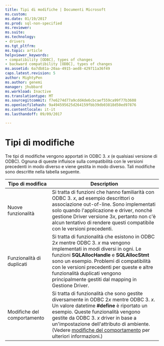 ```yaml
---
title: Tipi di modifiche | Documenti Microsoft
ms.custom: 
ms.date: 01/19/2017
ms.prod: sql-non-specified
ms.reviewer: 
ms.suite: 
ms.technology:
- drivers
ms.tgt_pltfrm: 
ms.topic: article
helpviewer_keywords:
- compatibility [ODBC], types of changes
- backward compatibility [ODBC], types of changes
ms.assetid: 6a7db81a-20aa-4915-aed8-429711a36f49
caps.latest.revision: 5
author: MightyPen
ms.author: genemi
manager: jhubbard
ms.workload: Inactive
ms.translationtype: MT
ms.sourcegitcommit: f7e6274d77a9cdd4de6cbcaef559ca99f77b3608
ms.openlocfilehash: 9a494595625d264159fbb39db03818d50ed97876
ms.contentlocale: it-it
ms.lasthandoff: 09/09/2017

---
```

# <a name="types-of-changes"></a>Tipi di modifiche
Tre tipi di modifiche vengono apportati in ODBC 3. *x* (e qualsiasi versione di ODBC). Ognuna di queste influisce sulla compatibilità con le versioni precedenti in modo diverso e viene gestita in modo diverso. Tali modifiche sono descritte nella tabella seguente.  
  
|Tipo di modifica|Description|  
|--------------------|-----------------|  
|Nuove funzionalità|Si tratta di funzioni che hanno familiarità con ODBC 3. *x*, ad esempio descrittori o associazione out-of-line. Sono implementati solo quando l'applicazione e driver, nonché gestione Driver versione 3*x*, pertanto non c'è alcun tentativo di rendere questi compatibile con le versioni precedenti.|  
|Funzionalità di duplicati|Si tratta di funzionalità che esistono in ODBC 2*x* mentre ODBC 3. *x* ma vengono implementati in modi diversi in ogni. Le funzioni **SQLAllocHandle** e **SQLAllocStmt** sono un esempio. Problemi di compatibilità con le versioni precedenti per queste e altre funzionalità duplicati vengono principalmente gestiti dal mapping in Gestione Driver.|  
|Modifiche del comportamento|Si tratta di funzionalità che sono gestite diversamente in ODBC 2*x* mentre ODBC 3. *x*. Un valore datetime **#define** è riportato un esempio. Queste funzionalità vengono gestite da ODBC 3. *x* driver in base a un'impostazione dell'attributo di ambiente. (Vedere [modifiche del comportamento](../../../odbc/reference/develop-app/behavioral-changes.md) per ulteriori informazioni.)|

